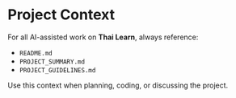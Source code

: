 # Project Context

For all AI-assisted work on **Thai Learn**, always reference:
- `README.md`
- `PROJECT_SUMMARY.md`
- `PROJECT_GUIDELINES.md`

Use this context when planning, coding, or discussing the project.

